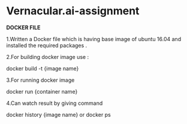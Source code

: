 # Vernacular.ai-assignment

**DOCKER FILE**

1.Written a Docker file which is having base image of ubuntu 16.04 and installed the required packages . 

2.For building docker image use :

docker build -t {image name}

3.For running docker image 

docker run {container name}

4.Can watch result by giving command

docker history {image name} or docker ps 
 
